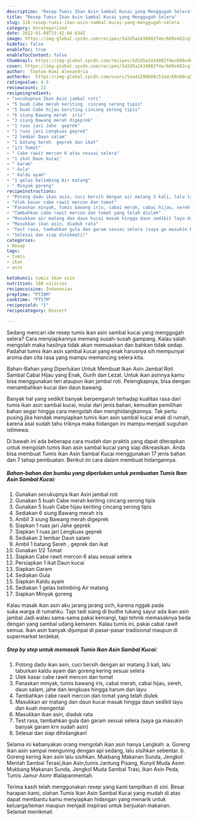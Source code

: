 ```yaml
---
description: "Resep Tumis Ikan Asin Sambal Kucai yang Menggugah Selera"
title: "Resep Tumis Ikan Asin Sambal Kucai yang Menggugah Selera"
slug: 318-resep-tumis-ikan-asin-sambal-kucai-yang-menggugah-selera
category: Uncategorized
date: 2022-01-08T23:42:04.634Z
image: https://img-global.cpcdn.com/recipes/5d2d5a2434002f4e/680x482cq70/tumis-ikan-asin-sambal-kucai-foto-resep-utama.jpg
hideToc: false
enableToc: true
enableTocContent: false
thumbnail: https://img-global.cpcdn.com/recipes/5d2d5a2434002f4e/680x482cq70/tumis-ikan-asin-sambal-kucai-foto-resep-utama.jpg
cover: https://img-global.cpcdn.com/recipes/5d2d5a2434002f4e/680x482cq70/tumis-ikan-asin-sambal-kucai-foto-resep-utama.jpg
author:  Taytum Rumi Alexandria
authorAv:  https://img-global.cpcdn.com/users/5aa41298b00c51ed/60x60cq50/avatar.jpg
ratingvalue: 4.6
reviewcount: 22
recipeingredient:
- "secukupnya Ikan Asin jambal roti"
- "5 buah Cabe merah keriting  cincang serong tipis"
- "5 buah Cabe hijau keriting cincang serong tipis"
- "6 siung Bawang merah  iris"
- "3 siung Bawang merah digeprek"
- "1 ruas jari Jahe  geprek"
- "1 ruas jari Lengkuas geprek"
- "2 lembar Daun salam"
- "1 batang Sereh  geprek dan ikat"
- "1/2 Tomat"
- " Cabe rawit mercon 6 atau sesuai selera"
- "1 ikat Daun kucai"
- " Garam"
- " Gula"
- " Kaldu ayam"
- "1 gelas belimbing Air matang"
- " Minyak goreng"
recipeinstructions:
- "Potong dadu ikan asin, cuci bersih dengan air matang 3 kali, lalu taburkan kaldu ayam dan goreng kering sesuai selera"
- "Ulek kasar cabe rawit mercon dan tomat"
- "Panaskan minyak, tumis bawang iris, cabai merah, cabai hijau, sereh, daun salam, jahe dan lengkuas hingga harum dan layu"
- "Tambahkan cabe rawit mercon dan tomat yang telah diulek"
- "Masukkan air matang dan daun kucai masak hingga daun sedikit layu dan kuah mengental"
- "Masukkan ikan asin, diaduk rata"
- "Test rasa, tambahkan gula dan garam sesuai selera (saya ga masukin banyak garam krn sudah asin)"
- "Selesai dan siap dinikmati!"
categories:
- Resep
tags:
- tumis
- ikan
- asin

katakunci: tumis ikan asin 
nutrition: 180 calories
recipecuisine: Indonesian
preptime: "PT39M"
cooktime: "PT57M"
recipeyield: "1"
recipecategory: Dessert

---
```



Sedang mencari ide resep tumis ikan asin sambal kucai yang menggugah selera? Cara menyiapkannya memang susah-susah gampang. Kalau salah mengolah maka hasilnya tidak akan memuaskan dan bahkan tidak sedap. Padahal tumis ikan asin sambal kucai yang enak harusnya sih mempunyai aroma dan cita rasa yang mampu memancing selera kita.


Bahan-Bahan yang Diperlukan Untuk Membuat Ikan Asin Jambal Roti Sambal Cabai Hijau yang Enak, Gurih dan Lezat. Untuk ikan asinnya kamu bisa menggunakan teri ataupun ikan jambal roti. Pelengkapnya, bisa dengan menambahkan kucai dan daun bawang.

Banyak hal yang sedikit banyak berpengaruh terhadap kualitas rasa dari tumis ikan asin sambal kucai, mulai dari jenis bahan, kemudian pemilihan bahan segar hingga cara mengolah dan menghidangkannya. Tak perlu pusing jika hendak menyiapkan tumis ikan asin sambal kucai enak di rumah, karena asal sudah tahu triknya maka hidangan ini mampu menjadi suguhan istimewa.


Di bawah ini ada beberapa cara mudah dan praktis yang dapat diterapkan untuk mengolah tumis ikan asin sambal kucai yang siap dikreasikan. Anda bisa membuat Tumis Ikan Asin Sambal Kucai menggunakan 17 jenis bahan dan 7 tahap pembuatan. Berikut ini cara dalam membuat hidangannya.

<!--inarticleads1-->

##### Bahan-bahan dan bumbu yang diperlukan untuk pembuatan Tumis Ikan Asin Sambal Kucai:

1. Gunakan secukupnya Ikan Asin jambal roti
1. Gunakan 5 buah Cabe merah keriting  cincang serong tipis
1. Gunakan 5 buah Cabe hijau keriting cincang serong tipis
1. Sediakan 6 siung Bawang merah  iris
1. Ambil 3 siung Bawang merah digeprek
1. Siapkan 1 ruas jari Jahe  geprek
1. Siapkan 1 ruas jari Lengkuas geprek
1. Sediakan 2 lembar Daun salam
1. Ambil 1 batang Sereh , geprek dan ikat
1. Gunakan 1/2 Tomat
1. Siapkan  Cabe rawit mercon 6 atau sesuai selera
1. Persiapkan 1 ikat Daun kucai
1. Siapkan  Garam
1. Sediakan  Gula
1. Siapkan  Kaldu ayam
1. Sediakan 1 gelas belimbing Air matang
1. Siapkan  Minyak goreng


Kalau masak ikan asin aku jarang jarang sich, karena nggak pada suka.warga di rumahku. Tapi tadi siang di budhe tukang sayur ada ikan asin jambal Jadi.walau sama-sama pakai kemangi, tapi tehnik memasaknya beda dengan yang sambal udang kemaren. Kalau tumis ini, pakai cabai rawit semua. Ikan asin banyak dijumpai di pasar-pasar tradisional maupun di supermarket terdekat. 

<!--inarticleads2-->

##### Step by step untuk memasak Tumis Ikan Asin Sambal Kucai:

1. Potong dadu ikan asin, cuci bersih dengan air matang 3 kali, lalu taburkan kaldu ayam dan goreng kering sesuai selera
1. Ulek kasar cabe rawit mercon dan tomat
1. Panaskan minyak, tumis bawang iris, cabai merah, cabai hijau, sereh, daun salam, jahe dan lengkuas hingga harum dan layu
1. Tambahkan cabe rawit mercon dan tomat yang telah diulek
1. Masukkan air matang dan daun kucai masak hingga daun sedikit layu dan kuah mengental
1. Masukkan ikan asin, diaduk rata
1. Test rasa, tambahkan gula dan garam sesuai selera (saya ga masukin banyak garam krn sudah asin)
1. Selesai dan siap dihidangkan!

Selama ini kebanyakan orang mengolah ikan asin hanya Langkah: a. Goreng ikan asin sampai menguning dengan api sedang, lalu sisihkan sebentar. b. Goreng kering ikan asin lalu sisihkan. Mukbang Makanan Sunda, Jengkol Mentah Sambal Terasi,ikan Asin,tumis Jantung Pisang, Kunyit Muda Asmr. Mukbang Makanan Sunda, Jengkol Muda Sambal Trasi, Ikan Asin Peda, Tumis Jamur Asmr #lalapanmentah. 

Terima kasih telah menggunakan resep yang kami tampilkan di sini. Besar harapan kami, olahan Tumis Ikan Asin Sambal Kucai yang mudah di atas dapat membantu kamu menyiapkan hidangan yang menarik untuk keluarga/teman maupun menjadi inspirasi untuk berjualan makanan. Selamat menikmati
